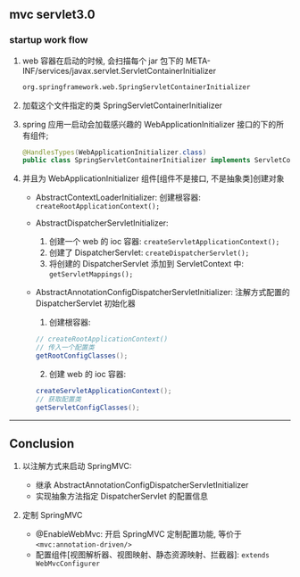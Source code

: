 ## mvc servlet3.0

### startup work flow

1. web 容器在启动的时候, 会扫描每个 jar 包下的 META-INF/services/javax.servlet.ServletContainerInitializer

   ```xml
   org.springframework.web.SpringServletContainerInitializer
   ```

2. 加载这个文件指定的类 SpringServletContainerInitializer

3. spring 应用一启动会加载感兴趣的 WebApplicationInitializer 接口的下的所有组件;

   ```java
   @HandlesTypes(WebApplicationInitializer.class)
   public class SpringServletContainerInitializer implements ServletContainerInitializer {}
   ```

4. 并且为 WebApplicationInitializer 组件[组件不是接口, 不是抽象类]创建对象

   - AbstractContextLoaderInitializer: 创建根容器: `createRootApplicationContext();`

   - AbstractDispatcherServletInitializer:
     1. 创建一个 web 的 ioc 容器: `createServletApplicationContext();`
     2. 创建了 DispatcherServlet: `createDispatcherServlet();`
     3. 将创建的 DispatcherServlet 添加到 ServletContext 中: `getServletMappings();`
   - AbstractAnnotationConfigDispatcherServletInitializer: 注解方式配置的 DispatcherServlet 初始化器

     1. 创建根容器:

     ```JAVA
     // createRootApplicationContext()
     // 传入一个配置类
     getRootConfigClasses();
     ```

     2. 创建 web 的 ioc 容器:

     ```JAVA
     createServletApplicationContext();
     // 获取配置类
     getServletConfigClasses();
     ```

---

## Conclusion

1. 以注解方式来启动 SpringMVC:

   - 继承 AbstractAnnotationConfigDispatcherServletInitializer
   - 实现抽象方法指定 DispatcherServlet 的配置信息

2. 定制 SpringMVC
   - @EnableWebMvc: 开启 SpringMVC 定制配置功能, 等价于 `<mvc:annotation-driven/>`
   - 配置组件[视图解析器、视图映射、静态资源映射、拦截器]: `extends WebMvcConfigurer`
